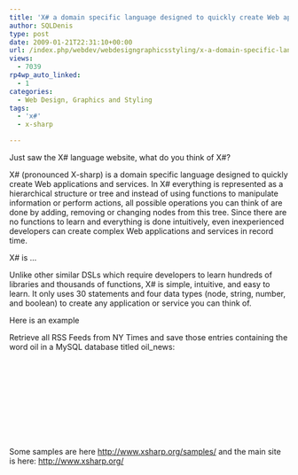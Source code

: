 ```yaml
---
title: 'X# a domain specific language designed to quickly create Web applications and services'
author: SQLDenis
type: post
date: 2009-01-21T22:31:10+00:00
url: /index.php/webdev/webdesigngraphicsstyling/x-a-domain-specific-language-designed-to/
views:
  - 7039
rp4wp_auto_linked:
  - 1
categories:
  - Web Design, Graphics and Styling
tags:
  - 'x#'
  - x-sharp

---
```

Just saw the X# language website, what do you think of X#?

X# (pronounced X-sharp) is a domain specific language designed to quickly create Web applications and services. In X# everything is represented as a hierarchical structure or tree and instead of using functions to manipulate information or perform actions, all possible operations you can think of are done by adding, removing or changing nodes from this tree. Since there are no functions to learn and everything is done intuitively, even inexperienced developers can create complex Web applications and services in record time.

X# is &#8230;

Unlike other similar DSLs which require developers to learn hundreds of libraries and thousands of functions, X# is simple, intuitive, and easy to learn. It only uses 30 statements and four data types (node, string, number, and boolean) to create any application or service you can think of.

Here is an example

Retrieve all RSS Feeds from NY Times and save those entries containing the word oil in a MySQL database titled oil_news:

<pre><xsp:append-child target="document('xdbc:mysql://192.168.1.27:3306/maindb')/oil_news">  
       <xsp:for-each select="(document('http://www.nytimes.com/services/xml/rss/nyt/HomePage.xml')/text() >> /library/xml/pi('import'))/channel/item[contains(title,'oil')]">  
            <row>  
                <title><xsp:text value="{title}"/></title>  
               <description><xsp:text value="{description}"/></description>  
                <link><xsp:text value="{link}"/></link>  
            </row>  
        </xsp:for-each>  
    </xsp:append-child>  </pre>

Some samples are here http://www.xsharp.org/samples/ and the main site is here: http://www.xsharp.org/